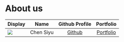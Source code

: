 # About us

Display |     Name      | Github Profile | Portfolio 
--------|:-------------:|:--------------:|:---------:
![](https://via.placeholder.com/100.png?text=Photo) | Chen Siyu | [Github](https://github.com/) | [Portfolio](docs/team/sychen1645.md)